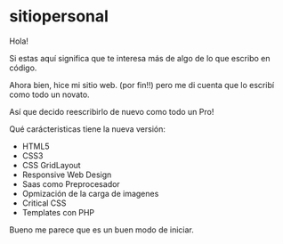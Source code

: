 # sitiopersonal
Hola!

Si estas aquí significa que te interesa más de algo de lo que escribo en código. 

Ahora bien, hice mi sitio web. (por fin!!) pero me di cuenta que lo escribí como todo un novato. 

Así que decido reescribirlo de nuevo como todo un Pro!

Qué carácteristicas tiene la nueva versión: 

- HTML5
- CSS3
- CSS GridLayout
- Responsive Web Design 
- Saas como Preprocesador
- Opmización de la carga de imagenes 
- Critical CSS
- Templates con PHP

Bueno me parece que es un buen modo de iniciar. 